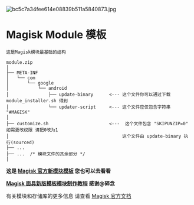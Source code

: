 ![bc5c7a34fee614e08839b511a5840873.jpg](https://i.loli.net/2020/01/30/fOFvI2o9KXqEkJr.jpg)
# Magisk Module 模板

`这是Magisk模块最基础的结构`
```
module.zip
│
├── META-INF
│   └── com
│       └── google
│           └── android
│               ├── update-binary      <--- 这个文件你可以通过下载 module_installer.sh 得到
│               └── updater-script     <--- 这个文件应仅包含字符串 "#MAGISK"
│
├── customize.sh                       <---  这个文件包含 "SKIPUNZIP=0" 如需更改权限 请把0改为1 
│                                           这个文件由 update-binary 执行(sourced)
├── ...
├── ...  /* 模块文件的其余部分 */
|
```
**这是 [Magisk 官方新模块模板](https://github.com/HANA-CI-Build-Project/magisk-module-template) 您也可以去看看**

**[Magisk 面具新版模板模块制作教程](https://www.coolapk.com/feed/16056941?shareKey=YWI0MDFiYWE1Y2E3NWUyYzA3ODc~&shareUid=1124169&shareFrom=com.coolapk.market_10.0.1) 感谢@碎念**

有关模块和存储库的更多信息 请查看 [Magisk 官方文档](https://topjohnwu.github.io/Magisk/guides.html)
